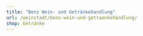 ```yaml
---
title: "Benz Wein- und Getränkehandlung"
url: /weinstadt/benz-wein-und-getraenkehandlung/
shop: Getränke
---
```

